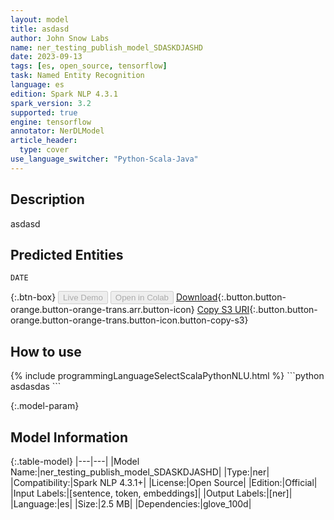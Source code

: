 ```yaml
---
layout: model
title: asdasd
author: John Snow Labs
name: ner_testing_publish_model_SDASKDJASHD
date: 2023-09-13
tags: [es, open_source, tensorflow]
task: Named Entity Recognition
language: es
edition: Spark NLP 4.3.1
spark_version: 3.2
supported: true
engine: tensorflow
annotator: NerDLModel
article_header:
  type: cover
use_language_switcher: "Python-Scala-Java"
---
```


## Description

asdasd

## Predicted Entities

`DATE`

{:.btn-box}
<button class="button button-orange" disabled>Live Demo</button>
<button class="button button-orange" disabled>Open in Colab</button>
[Download](https://s3.amazonaws.com/models-hub-auxdata/public/models/ner_testing_publish_model_SDASKDJASHD_es_4.3.1_3.2_1694634074395.zip){:.button.button-orange.button-orange-trans.arr.button-icon}
[Copy S3 URI](s3://models-hub-auxdata/public/models/ner_testing_publish_model_SDASKDJASHD_es_4.3.1_3.2_1694634074395.zip){:.button.button-orange.button-orange-trans.button-icon.button-copy-s3}

## How to use



<div class="tabs-box" markdown="1">
{% include programmingLanguageSelectScalaPythonNLU.html %}
```python
asdasdas
```

</div>

{:.model-param}
## Model Information

{:.table-model}
|---|---|
|Model Name:|ner_testing_publish_model_SDASKDJASHD|
|Type:|ner|
|Compatibility:|Spark NLP 4.3.1+|
|License:|Open Source|
|Edition:|Official|
|Input Labels:|[sentence, token, embeddings]|
|Output Labels:|[ner]|
|Language:|es|
|Size:|2.5 MB|
|Dependencies:|glove_100d|